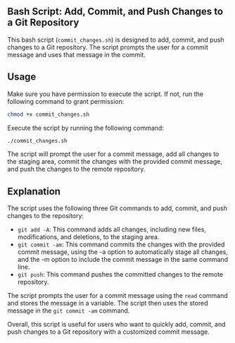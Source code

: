 ## Bash Script: Add, Commit, and Push Changes to a Git Repository
This bash script (`commit_changes.sh`) is designed to add, commit, and push changes to a Git repository. The script prompts the user for a commit message and uses that message in the commit.

## Usage
Make sure you have permission to execute the script. If not, run the following command to grant permission:

```bash
chmod +x commit_changes.sh
```
Execute the script by running the following command:

```bash
./commit_changes.sh
```

The script will prompt the user for a commit message, add all changes to the staging area, commit the changes with the provided commit message, and push the changes to the remote repository.

## Explanation

The script uses the following three Git commands to add, commit, and push changes to the repository:

* `git add -A`: This command adds all changes, including new files, modifications, and deletions, to the staging area.
* `git commit -am`: This command commits the changes with the provided commit message, using the -a option to automatically stage all changes, and the -m option to include the commit message in the same command line.
* `git push`: This command pushes the committed changes to the remote repository.

The script prompts the user for a commit message using the `read` command and stores the message in a variable. The script then uses the stored message in the `git commit -am` command.

Overall, this script is useful for users who want to quickly add, commit, and push changes to a Git repository with a customized commit message.
